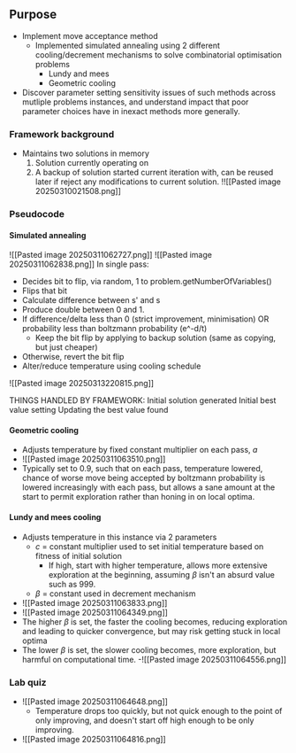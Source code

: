 ## Purpose
- Implement move acceptance method
	- Implemented simulated annealing using 2 different cooling/decrement mechanisms to solve combinatorial optimisation problems
		- Lundy and mees
		- Geometric cooling
- Discover parameter setting sensitivity issues of such methods across mutliple problems instances, and understand impact that poor parameter choices have in inexact methods more generally. 

### Framework background
- Maintains two solutions in memory
	1. Solution currently operating on
	2. A backup of solution started current iteration with, can be reused later if reject any modifications to current solution. !![[Pasted image 20250310021508.png]]
### Pseudocode
#### Simulated annealing 
![[Pasted image 20250311062727.png]]
![[Pasted image 20250311062838.png]]
In single pass:
- Decides bit to flip, via random, 1 to problem.getNumberOfVariables()
- Flips that bit
- Calculate difference between s' and s
- Produce double between 0 and 1.
- If difference/delta less than 0 (strict improvement, minimisation) OR probability less than boltzmann probability (e^-d/t)
	- Keep the bit flip by applying to backup solution (same as copying, but just cheaper)
- Otherwise, revert the bit flip
- Alter/reduce temperature using cooling schedule

![[Pasted image 20250313220815.png]]


THINGS HANDLED BY FRAMEWORK:
Initial solution generated
Initial best value setting
Updating the best value found

#### Geometric cooling
- Adjusts temperature by fixed constant multiplier on each pass, $a$ 
- ![[Pasted image 20250311063510.png]]
- Typically set to 0.9, such that on each pass, temperature lowered, chance of worse move being accepted by boltzmann probability is lowered increasingly with each pass, but allows a sane amount at the start to permit exploration rather than honing in on local optima. 
#### Lundy and mees cooling
- Adjusts temperature in this instance via 2 parameters
	- $c$ = constant multiplier used to set initial temperature based on fitness of initial solution
		- If high, start with higher temperature, allows more extensive exploration at the beginning, assuming $\beta$ isn't an absurd value such as 999. 
	- $\beta$ = constant used in decrement mechanism
- ![[Pasted image 20250311063833.png]]
- ![[Pasted image 20250311064349.png]]
- The higher $\beta$ is set, the faster the cooling becomes, reducing exploration and leading to quicker convergence, but may risk getting stuck in local optima
- The lower $\beta$ is set, the slower cooling becomes, more exploration, but harmful on computational time. 
	-![[Pasted image 20250311064556.png]]

### Lab quiz
- ![[Pasted image 20250311064648.png]]
	- Temperature drops too quickly, but not quick enough to the point of only improving, and doesn't start off high enough to be only improving. 
- ![[Pasted image 20250311064816.png]]